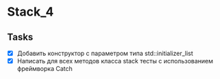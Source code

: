 
# Stack_4

## Tasks

- [x] Добавить конструктор с параметром типа std::initializer_list<T>
- [x] Написать для всех методов класса stack тесты с использованием фреймворка Catch
